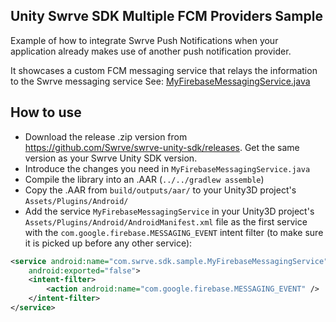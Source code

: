 Unity Swrve SDK Multiple FCM Providers Sample
---------------------------------------------
Example of how to integrate Swrve Push Notifications when your application already makes use of another push notification provider.

It showcases a custom FCM messaging service that relays the information to the Swrve messaging service See: [MyFirebaseMessagingService.java](src/main/java/com/swrve/sdk/sample/MyFirebaseMessagingService.java)

How to use
----------
- Download the release .zip version from https://github.com/Swrve/swrve-unity-sdk/releases. Get the same version as your Swrve Unity SDK version.
- Introduce the changes you need in `MyFirebaseMessagingService.java`
- Compile the library into an .AAR (`../../gradlew assemble`)
- Copy the .AAR from `build/outputs/aar/` to your Unity3D project's `Assets/Plugins/Android/`
- Add the service `MyFirebaseMessagingService` in your Unity3D project's `Assets/Plugins/Android/AndroidManifest.xml` file as the first service with the `com.google.firebase.MESSAGING_EVENT` intent filter (to make sure it is picked up before any other service):

```xml
<service android:name="com.swrve.sdk.sample.MyFirebaseMessagingService"
    android:exported="false">
    <intent-filter>
        <action android:name="com.google.firebase.MESSAGING_EVENT" />
    </intent-filter>
</service>
```
